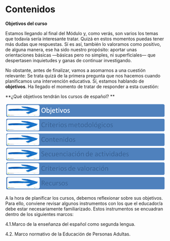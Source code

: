 
# Contenidos

**Objetivos del curso**

Estamos llegando al final del Módulo y, como verás, son varios los temas que todavía sería interesante tratar. Quizá en estos momentos puedas tener más dudas que respuestas. Sí es así, también lo valoramos como positivo, de alguna manera, ese ha sido nuestro propósito: aportar unas orientaciones básicas —básicas pero no simples, ni superficiales— que despertasen inquietudes y ganas de continuar investigando.

No obstante, antes de finalizar, vamos a asomarnos a una cuestión relevante: Se trata quizá de la primera pregunta que nos hacemos cuando planificamos una intervención educativa. Sí, estamos hablando de **objetivos**. Ha llegado el momento de tratar de responder a esta cuestión:

**¿Qué objetivos tendrán los cursos de español? **


![](img/esquema.png)

A la hora de planificar los cursos, debemos reflexionar sobre sus objetivos. Para ello, conviene revisar algunos instrumentos con los que el educador/a debe estar necesariamente familiarizado. Estos instrumentos se encuadran dentro de los siguientes marcos:

4.1.Marco de la enseñanza del español como segunda lengua.

4.2. Marco normativo de la Educación de Personas Adultas.
